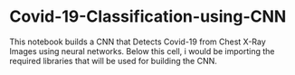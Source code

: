 # Covid-19-Classification-using-CNN
This notebook builds a CNN that Detects Covid-19 from Chest X-Ray Images using neural networks. Below this cell, i would be importing the required libraries that will be used for building the CNN.

